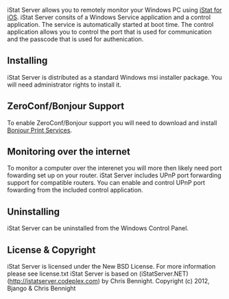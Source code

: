 iStat Server allows you to remotely monitor your Windows PC using [iStat for iOS](http://bjango.com/ios/istat/). iStat Server consits of a Windows Service application and a control application. The service is automatically started at boot time. The control application allows you to control the port that is used for communication and the passcode that is used for authenication.

Installing
-------

iStat Server is distributed as a standard Windows msi installer package. You will need administrator rights to install it.


ZeroConf/Bonjour Support
-------

To enable ZeroConf/Bonjour support you will need to download and install [Bonjour Print Services](http://support.apple.com/kb/DL999).


Monitoring over the internet
-------

To monitor a computer over the interenet you will more then likely need port fowarding set up on your router. iStat Server includes UPnP port forwarding support for compatible routers. You can enable and control UPnP port fowarding from the included control application.


Uninstalling
-------

iStat Server can be uninstalled from the Windows Control Panel.


License & Copyright
-------

iStat Server is licensed under the New BSD License. For more information please see license.txt
iStat Server is based on (iStatServer.NET)(http://istatserver.codeplex.com) by Chris Bennight.
Copyright (c) 2012, Bjango & Chris Bennight